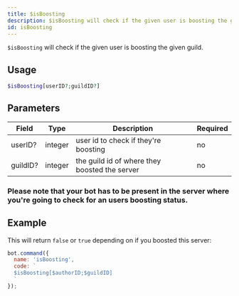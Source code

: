 ```yaml
---
title: $isBoosting 
description: $isBoosting will check if the given user is boosting the given guild.
id: isBoosting
---
```


`$isBoosting` will check if the given user is boosting the given guild.

## Usage

```php
$isBoosting[userID?;guildID?]
```

## Parameters 


| Field     | Type    | Description                                        | Required |
|-----------|---------|----------------------------------------------------|----------|
| userID?      | integer  | user id to check if they're boosting                             | no      |
| guildID?     | integer  | the guild id of where they boosted the server          | no       |

### Please note that your bot has to be present in the server where you're going to check for an users boosting status.

## Example

This will return `false` or `true` depending on if you boosted this server:

```javascript
bot.command({
  name: 'isBoosting',
  code: `
  $isBoosting[$authorID;$guildID]
  `
});
```
